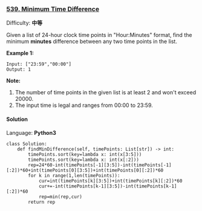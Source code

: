 ### [539\. Minimum Time Difference](https://leetcode-cn.com/problems/minimum-time-difference/)

Difficulty: **中等**

Given a list of 24-hour clock time points in "Hour:Minutes" format, find the minimum **minutes** difference between any two time points in the list.

**Example 1:**  

```
Input: ["23:59","00:00"]
Output: 1
```

**Note:**  

1.  The number of time points in the given list is at least 2 and won't exceed 20000.
2.  The input time is legal and ranges from 00:00 to 23:59.


#### Solution

Language: **Python3**

```python3
class Solution:
    def findMinDifference(self, timePoints: List[str]) -> int:
        timePoints.sort(key=lambda x: int(x[3:5]))
        timePoints.sort(key=lambda x: int(x[:2]))
        rep=24*60-int(timePoints[-1][3:5])-int(timePoints[-1][:2])*60+int(timePoints[0][3:5])+int(timePoints[0][:2])*60
        for k in range(1,len(timePoints)):
            cur=int(timePoints[k][3:5])+int(timePoints[k][:2])*60
            cur+=-int(timePoints[k-1][3:5])-int(timePoints[k-1][:2])*60
            rep=min(rep,cur)
        return rep
```
